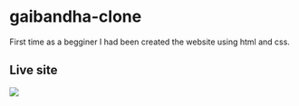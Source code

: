 # gaibandha-clone

First time as a begginer I had been created the website using html and css.

## Live site
![](https://apelmahmuddev.github.io/gaibandha-clone/)
